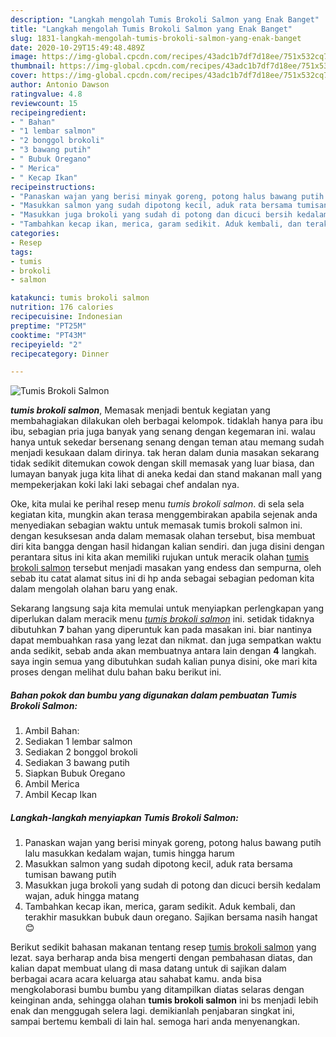 ```yaml
---
description: "Langkah mengolah Tumis Brokoli Salmon yang Enak Banget"
title: "Langkah mengolah Tumis Brokoli Salmon yang Enak Banget"
slug: 1831-langkah-mengolah-tumis-brokoli-salmon-yang-enak-banget
date: 2020-10-29T15:49:48.489Z
image: https://img-global.cpcdn.com/recipes/43adc1b7df7d18ee/751x532cq70/tumis-brokoli-salmon-foto-resep-utama.jpg
thumbnail: https://img-global.cpcdn.com/recipes/43adc1b7df7d18ee/751x532cq70/tumis-brokoli-salmon-foto-resep-utama.jpg
cover: https://img-global.cpcdn.com/recipes/43adc1b7df7d18ee/751x532cq70/tumis-brokoli-salmon-foto-resep-utama.jpg
author: Antonio Dawson
ratingvalue: 4.8
reviewcount: 15
recipeingredient:
- " Bahan"
- "1 lembar salmon"
- "2 bonggol brokoli"
- "3 bawang putih"
- " Bubuk Oregano"
- " Merica"
- " Kecap Ikan"
recipeinstructions:
- "Panaskan wajan yang berisi minyak goreng, potong halus bawang putih lalu masukkan kedalam wajan, tumis hingga harum"
- "Masukkan salmon yang sudah dipotong kecil, aduk rata bersama tumisan bawang putih"
- "Masukkan juga brokoli yang sudah di potong dan dicuci bersih kedalam wajan, aduk hingga matang"
- "Tambahkan kecap ikan, merica, garam sedikit. Aduk kembali, dan terakhir masukkan bubuk daun oregano. Sajikan bersama nasih hangat 😊"
categories:
- Resep
tags:
- tumis
- brokoli
- salmon

katakunci: tumis brokoli salmon 
nutrition: 176 calories
recipecuisine: Indonesian
preptime: "PT25M"
cooktime: "PT43M"
recipeyield: "2"
recipecategory: Dinner

---
```



![Tumis Brokoli Salmon](https://img-global.cpcdn.com/recipes/43adc1b7df7d18ee/751x532cq70/tumis-brokoli-salmon-foto-resep-utama.jpg)

<b><i>tumis brokoli salmon</i></b>, Memasak menjadi bentuk kegiatan yang membahagiakan dilakukan oleh berbagai kelompok. tidaklah hanya para ibu ibu, sebagian pria juga banyak yang senang dengan kegemaran ini. walau hanya untuk sekedar bersenang senang dengan teman atau memang sudah menjadi kesukaan dalam dirinya. tak heran dalam dunia masakan sekarang tidak sedikit ditemukan cowok dengan skill memasak yang luar biasa, dan lumayan banyak juga kita lihat di aneka kedai dan stand makanan mall yang mempekerjakan koki laki laki sebagai chef andalan nya.

Oke, kita mulai ke perihal resep menu <i>tumis brokoli salmon</i>. di sela sela kegiatan kita, mungkin akan terasa menggembirakan apabila sejenak anda menyediakan sebagian waktu untuk memasak tumis brokoli salmon ini. dengan kesuksesan anda dalam memasak olahan tersebut, bisa membuat diri kita bangga dengan hasil hidangan kalian sendiri. dan juga disini dengan perantara situs ini kita akan memiliki rujukan untuk meracik olahan <u>tumis brokoli salmon</u> tersebut menjadi masakan yang endess dan sempurna, oleh sebab itu catat alamat situs ini di hp anda sebagai sebagian pedoman kita dalam mengolah olahan baru yang enak.




Sekarang langsung saja kita memulai untuk menyiapkan perlengkapan yang diperlukan dalam meracik menu <u><i>tumis brokoli salmon</i></u> ini. setidak tidaknya dibutuhkan <b>7</b> bahan yang diperuntuk kan pada masakan ini. biar nantinya dapat membuahkan rasa yang lezat dan nikmat. dan juga sempatkan waktu anda sedikit, sebab anda akan membuatnya antara lain dengan <b>4</b> langkah. saya ingin semua yang dibutuhkan sudah kalian punya disini, oke mari kita proses dengan melihat dulu bahan baku berikut ini.

<!--inarticleads1-->

##### Bahan pokok dan bumbu yang digunakan dalam pembuatan Tumis Brokoli Salmon:

1. Ambil  Bahan:
1. Sediakan 1 lembar salmon
1. Sediakan 2 bonggol brokoli
1. Sediakan 3 bawang putih
1. Siapkan  Bubuk Oregano
1. Ambil  Merica
1. Ambil  Kecap Ikan




<!--inarticleads2-->

##### Langkah-langkah menyiapkan Tumis Brokoli Salmon:

1. Panaskan wajan yang berisi minyak goreng, potong halus bawang putih lalu masukkan kedalam wajan, tumis hingga harum
1. Masukkan salmon yang sudah dipotong kecil, aduk rata bersama tumisan bawang putih
1. Masukkan juga brokoli yang sudah di potong dan dicuci bersih kedalam wajan, aduk hingga matang
1. Tambahkan kecap ikan, merica, garam sedikit. Aduk kembali, dan terakhir masukkan bubuk daun oregano. Sajikan bersama nasih hangat 😊




Berikut sedikit bahasan makanan tentang resep <u>tumis brokoli salmon</u> yang lezat. saya berharap anda bisa mengerti dengan pembahasan diatas, dan kalian dapat membuat ulang di masa datang untuk di sajikan dalam berbagai acara acara keluarga atau sahabat kamu. anda bisa mengkolaborasi bumbu bumbu yang ditampilkan diatas selaras dengan keinginan anda, sehingga olahan <b>tumis brokoli salmon</b> ini bs menjadi lebih enak dan menggugah selera lagi. demikianlah penjabaran singkat ini, sampai bertemu kembali di lain hal. semoga hari anda menyenangkan.
